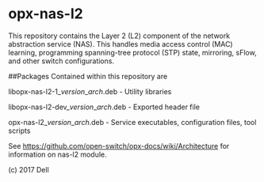 # opx-nas-l2
This repository contains the Layer 2 (L2) component of the network abstraction service (NAS). This handles media access control (MAC) learning, programming spanning-tree protocol (STP) state, mirroring, sFlow, and other switch configurations.

##Packages
Contained within this repository are

libopx-nas-l2-1\_*version*\_*arch*.deb      - Utility libraries

libopx-nas-l2-dev\_*version*\_*arch*.deb    - Exported header file

opx-nas-l2\_*version*\_*arch*.deb           - Service executables, configuration files, tool scripts

See https://github.com/open-switch/opx-docs/wiki/Architecture for information on nas-l2 module.

(c) 2017 Dell
